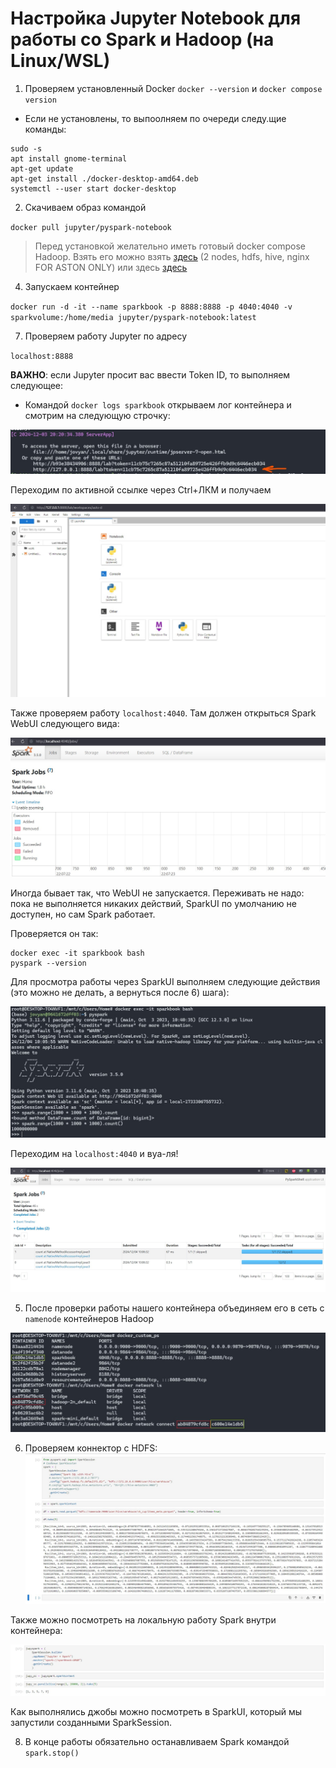 # Настройка Jupyter Notebook для работы со Spark и Hadoop (на Linux/WSL)

1) Проверяем установленный Docker `docker --version` и `docker compose version`

* Если не установлены, то выпоолняем по очереди следу.щие команды:
```
sudo -s
apt install gnome-terminal
apt-get update
apt-get install ./docker-desktop-amd64.deb
systemctl --user start docker-desktop
```
2) Скачиваем образ командой

`docker pull jupyter/pyspark-notebook`

> Перед установкой желательно иметь готовый docker compose Hadoop. Взять его можно взять [здесь](https://git.astondevs.ru/laboratory/laba-data-analysis/bigdata_tools/docker-hadoop-2nodes) (2 nodes, hdfs, hive, nginx FOR ASTON ONLY) или здесь [здесь](https://github.com/big-data-europe/docker-hadoop-spark-workbench)

4) Запускаем контейнер

`docker run -d -it --name sparkbook -p 8888:8888 -p 4040:4040 -v sparkvolume:/home/media jupyter/pyspark-notebook:latest`

7) Проверяем работу Jupyter по адресу

`localhost:8888`

**ВАЖНО**: если Jupyter просит вас ввести Token ID, то выполняем следующее:
* Командой `docker logs sparkbook` открываем лог контейнера и смотрим на следующую строчку:

![token.jpg](https://github.com/Vasart-ds/spark_connectors/blob/master/data/token.jpg)

Переходим по активной ссылке через Ctrl+ЛКМ и получаем

![lab.jpg](https://github.com/Vasart-ds/spark_connectors/blob/master/data/lab.jpg)

Также проверяем работу `localhost:4040`. Там должен открыться Spark WebUI следующего вида:

![sparkGUI.jpg](https://github.com/Vasart-ds/spark_connectors/blob/master/data/sparkGUI.jpg)

Иногда бывает так, что WebUI не запускается. Переживать не надо: пока не выполняется никаких действий, SparkUI по умолчанию не доступен, но сам Spark работает. 

Проверяется он так:

```
docker exec -it sparkbook bash
pyspark --version
```

Для просмотра работы через SparkUI выполняем следующие действия (это можно не делать, а вернуться после 6) шага):

![pyspark_test](https://github.com/Vasart-ds/spark_connectors/blob/master/data/pyspark_test.jpg)

Переходим на `localhost:4040` и вуа-ля!

![sparkui.jpg](https://github.com/Vasart-ds/spark_connectors/blob/master/data/sparkui.jpg)

5) После проверки работы нашего контейнера объединяем его в сеть с `namenode` контейнеров Hadoop

![network.jpg](https://github.com/Vasart-ds/spark_connectors/blob/master/data/network.jpg)

6) Проверяем коннектор с HDFS:
![hdfs_connect.jpg](https://github.com/Vasart-ds/spark_connectors/blob/master/data/hdfs_connect.jpg)

Также можно посмотреть на локальную работу Spark внутри контейнера:

![selfspark.jgp](https://github.com/Vasart-ds/spark_connectors/blob/master/data/selfspark.jpg)

Как выполнялись джобы можно посмотреть в SparkUI, который мы запустили созданными SparkSession.

8) В конце работы обязательно останавливаем Spark командой `spark.stop()`
